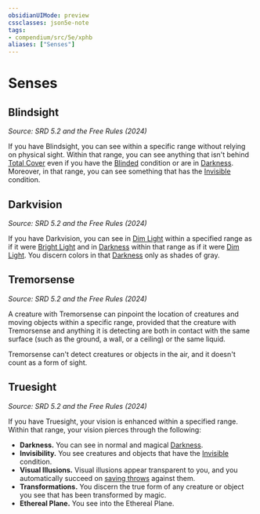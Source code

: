```yaml
---
obsidianUIMode: preview
cssclasses: json5e-note
tags:
- compendium/src/5e/xphb
aliases: ["Senses"]
---
```

# Senses

## Blindsight
_Source: SRD 5.2 and the Free Rules (2024)_

If you have Blindsight, you can see within a specific range without relying on physical sight. Within that range, you can see anything that isn't behind [Total Cover](rules/variant-rules/cover-xphb.md) even if you have the [Blinded](rules/conditions.md#Blinded) condition or are in [Darkness](rules/variant-rules/darkness-xphb.md). Moreover, in that range, you can see something that has the [Invisible](rules/conditions.md#Invisible) condition.

## Darkvision
_Source: SRD 5.2 and the Free Rules (2024)_

If you have Darkvision, you can see in [Dim Light](rules/variant-rules/dim-light-xphb.md) within a specified range as if it were [Bright Light](rules/variant-rules/bright-light-xphb.md) and in [Darkness](rules/variant-rules/darkness-xphb.md) within that range as if it were [Dim Light](rules/variant-rules/dim-light-xphb.md). You discern colors in that [Darkness](rules/variant-rules/darkness-xphb.md) only as shades of gray.

## Tremorsense
_Source: SRD 5.2 and the Free Rules (2024)_

A creature with Tremorsense can pinpoint the location of creatures and moving objects within a specific range, provided that the creature with Tremorsense and anything it is detecting are both in contact with the same surface (such as the ground, a wall, or a ceiling) or the same liquid.

Tremorsense can't detect creatures or objects in the air, and it doesn't count as a form of sight.

## Truesight
_Source: SRD 5.2 and the Free Rules (2024)_

If you have Truesight, your vision is enhanced within a specified range. Within that range, your vision pierces through the following:

- **Darkness.** You can see in normal and magical [Darkness](rules/variant-rules/darkness-xphb.md).  
- **Invisibility.** You see creatures and objects that have the [Invisible](rules/conditions.md#Invisible) condition.  
- **Visual Illusions.** Visual illusions appear transparent to you, and you automatically succeed on [saving throws](rules/variant-rules/saving-throw-xphb.md) against them.  
- **Transformations.** You discern the true form of any creature or object you see that has been transformed by magic.  
- **Ethereal Plane.** You see into the Ethereal Plane.